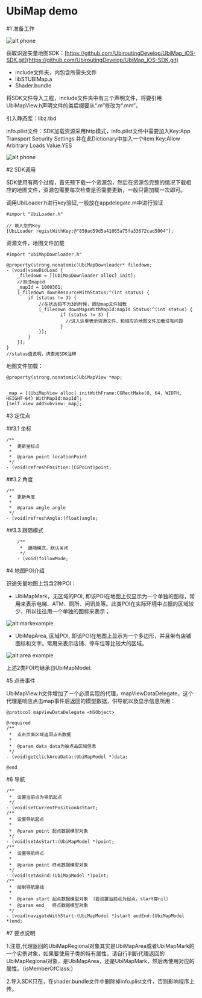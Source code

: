 UbiMap demo
===
#1 准备工作

![alt phone](http://ubirouting.com/imageUse/UbiMap.gif)


获取识途矢量地图SDK：[https://github.com/UbiroutingDevelop/UbiMap_iOS-SDK.git](https://github.com/UbiroutingDevelop/UbiMap_iOS-SDK.git)

- include文件夹，内包含所需头文件
- libSTUBIMap.a
- Shader.bundle

将SDK文件导入工程，include文件夹中有三个声明文件，将要引用UbiMapView.h声明文件的类后缀要从“.m”修改为“.mm”。

引入静态库：libz.tbd


info.plist文件：SDK加载资源采用http模式，info.plist文件中需要加入Key:App Transport Security Settings 并在此Dictionary中加入一个item Key:Allow Arbitrary Loads  Value:YES

![alt phone](http://ubirouting.com/imageUse/ubimaplibs_info.png)

#2 SDK调用

SDK使用有两个过程，首先预下载一个资源包，然后在资源包完整的情况下载相应的地图文件，资源包需要每次检查是否需要更新，一般只需加载一次即可。

调用UbiLoader.h进行key验证,一般放在appdelegate.m中进行验证

	#import "UbiLoader.h"
	
	// 填入您的Key
	[UbiLoader registWithKey:@"850ad59d5a41065a75fa33672cad5004"];
	
资源文件，地图文件加载

	#import "UbiMapDownloader.h"
	
	@property(strong,nonatomic)UbiMapDownloader* filedown;
	- (void)viewDidLoad {
		_filedown = [[UbiMapDownloader alloc] init];
		//测试mapid
		_mapId = 1000361;
		[_filedown downResourceWithStatus:^(int status) {
        	if (status != 3) {
	            //在状态码不为3的时候，调动map文件加载
	            [_filedown downMapsWithMapId:mapId Status:^(int status) {
		                if (status != 3) {
		                  //进入这里表示资源文件，和相应的地图文件加载没有问题
						}
		        }];
	        }
    	}];
	}
	//status值说明，请查阅SDK注释
	
地图文件加载：

	@property(strong,nonatomic)UbiMapView *map;
	
	
	_map = [[UbiMapView alloc] initWithFrame:CGRectMake(0, 64, WIDTH, HEIGHT-64) WithMapId:mapId];
    [self.view addSubview:_map];
    
#3 定位点

##3.1 坐标

	/**
 	 *  更新坐标点
 	 *
 	 *  @param point locationPoint
 	 */
	- (void)refreshPosition:(CGPoint)point;
	
##3.2 角度

	/**
	 *  更新角度
	 *
	 *  @param angle angle
	 */
	- (void)refreshAngle:(float)angle;
	
##3.3 跟随模式

```Object-C
	/**
	 *  跟随模式，默认关闭
	 */
	- (void)followMode;
```
	
#4 地图POI介绍

识途矢量地图上包含2种POI：

- UbiMapMark，无区域的POI, 即该POI在地图上仅显示为一个单独的图标，常用来表示电梯、ATM、厕所、问讯处等。此类POI在实际环境中占据的区域较少，所以往往用一个单独的图标来表示；
 
![alt:markexample](http://www.ubirouting.com/imageUse/ubimap_mark_example.jpg)

- UbiMapArea, 区域POI, 即该POI在地图上显示为一个多边形，并且带有店铺图标和文字。常用来表示店铺、停车位等比较大的区域。

![alt:area example](http://www.ubirouting.com/imageUse/ubimap_area_example.jpg)

上述2类POI均继承自UbiMapModel.

#5 点击事件

UbiMapView.h文件增加了一个必须实现的代理，mapViewDataDelegate，这个代理是响应点击map事件后返回的模型数据，供导航以及显示信息所用：

	@protocol mapViewDataDelegate <NSObject>

	@required	
	/**
	 *  点击页面区域返回点击数据
	 *
	 *  @param data data为被点击区域信息
	 */
	- (void)getclickAreaData:(UbiMapModel *)data;

	@end

#6 导航

	/**
	 *  设置当前点为导航起点
	 */
	- (void)setCurrentPositionAsStart;
	/**
	 *  设置导航起点
	 *
	 *  @param point 起点数据模型对象
	 */
	- (void)setAsStart:(UbiMapModel *)point;
	/**
	 *  设置导航终点
	 *
	 *  @param point 终点数据模型对象
	 */
	- (void)setAsEnd:(UbiMapModel *)point;
	/**
	 *  绘制导航路线
	 *
	 *  @param start 起点数据模型对象 （若设置当前点为起点，start穿nil）
	 *  @param end   终点数据模型对象
	 */
	- (void)navigateWithStart:(UbiMapModel *)start andEnd:(UbiMapModel *)end;
	
#7 要点说明

1.注意,代理返回的UbiMapRegional对象其实是UbiMapArea或者UbiMapMark的一个实例对象，如果要使用子类的特有属性，请自行判断代理返回的UbiMapRegional对象，是UbiMapArea，还是UbiMapMark，然后再使用对应的属性。（isMemberOfClass:）

2.导入SDK只在，在shader.bundle文件中删除掉info.plist文件，否则影响程序上传。
